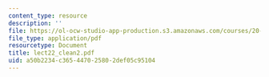 ```yaml
---
content_type: resource
description: ''
file: https://ol-ocw-studio-app-production.s3.amazonaws.com/courses/20-462j-molecular-principles-of-biomaterials-spring-2006/a50b2234c365447025802def05c95104_lect22_clean2.pdf
file_type: application/pdf
resourcetype: Document
title: lect22_clean2.pdf
uid: a50b2234-c365-4470-2580-2def05c95104
---
```

